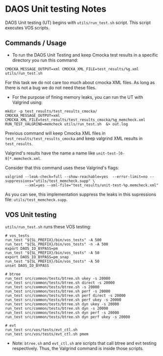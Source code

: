 # DAOS Unit testing Notes

DAOS Unit testing (UT) begins with `utils/run_test.sh` script. This script executes VOS scripts.

## Commands / Usage

* To run the DAOS Unit Testing and keep Cmocka test results in a specific directory you run this command:
```
CMOCKA_MESSAGE_OUTPUT=xml CMOCKA_XML_FILE=test_results/%g.xml utils/run_test.sh
```
For this task we do not care too much about cmocka XML files. As long as there is not a bug we do not need these files.

* For the purpose of fining memory leaks, you can run the UT with Valgrind using: 
```
mkdir -p test_results/test_results_cmocka/
CMOCKA_MESSAGE_OUTPUT=xml CMOCKA_XML_FILE=test_results/test_results_cmocka/%g_memcheck.xml RUN_TEST_VALGRIND=memcheck utils/run_test.sh  &> out.log
```
Previous command will keep Cmocka XML files in `test_results/test_results_cmocka` and keep valgrind XML results in `test_results`.

Valgrind's results have the name a name like `unit-test-[0-9]*.memcheck.xml`.

Consider that this command uses these Valgrind's flags:
```
valgrind --leak-check=full --show-reachable=yes  --error-limit=no --suppressions="utils/test_memcheck.supp" \
         --xml=yes --xml-file="test_results/unit-test-%p.memcheck.xml"
```
As you can see, this implementation suppress the leaks in this supressions file: `utils/test_memcheck.supp`.

## VOS Unit testing

`utils/run_test.sh` runs these VOS testing:

```
# vos_tests
run_test "${SL_PREFIX}/bin/vos_tests" -A 500
run_test "${SL_PREFIX}/bin/vos_tests" -n -A 500
export DAOS_IO_BYPASS=pm
run_test "${SL_PREFIX}/bin/vos_tests" -A 50
export DAOS_IO_BYPASS=pm_snap
run_test "${SL_PREFIX}/bin/vos_tests" -A 50
unset DAOS_IO_BYPASS

# btree
run_test src/common/tests/btree.sh ukey -s 20000
run_test src/common/tests/btree.sh direct -s 20000
run_test src/common/tests/btree.sh -s 20000
run_test src/common/tests/btree.sh perf -s 20000
run_test src/common/tests/btree.sh perf direct -s 20000
run_test src/common/tests/btree.sh perf ukey -s 20000
run_test src/common/tests/btree.sh dyn ukey -s 20000
run_test src/common/tests/btree.sh dyn -s 20000
run_test src/common/tests/btree.sh dyn perf -s 20000
run_test src/common/tests/btree.sh dyn perf ukey -s 20000

# evt
run_test src/vos/tests/evt_ctl.sh
run_test src/vos/tests/evt_ctl.sh pmem
```
* Note: `btree.sh` and `evt_ctl.sh` are scripts that call btree and evt testing respectively. Thus, the Valgrind command is inside those scripts.
